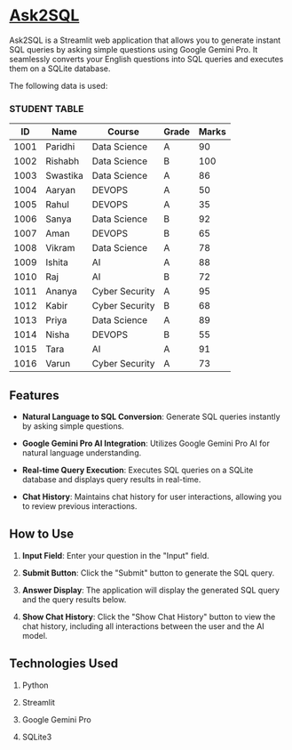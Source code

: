 # [Ask2SQL](https://paridhi3-ask2sql-app-hxyozc.streamlit.app/)

Ask2SQL is a Streamlit web application that allows you to generate instant SQL queries by asking simple questions using Google Gemini Pro. It seamlessly converts your English questions into SQL queries and executes them on a SQLite database.

The following data is used:

### STUDENT TABLE
| ID      | Name    | Course         | Grade | Marks |
|---------|---------|----------------|-------|-------|
| 1001    | Paridhi | Data Science   | A     | 90    |
| 1002    | Rishabh | Data Science   | B     | 100   |
| 1003    | Swastika| Data Science   | A     | 86    |
| 1004    | Aaryan  | DEVOPS         | A     | 50    |
| 1005    | Rahul   | DEVOPS         | A     | 35    |
| 1006    | Sanya   | Data Science   | B     | 92    |
| 1007    | Aman    | DEVOPS         | B     | 65    |
| 1008    | Vikram  | Data Science   | A     | 78    |
| 1009    | Ishita  | AI             | A     | 88    |
| 1010    | Raj     | AI             | B     | 72    |
| 1011    | Ananya  | Cyber Security | A     | 95    |
| 1012    | Kabir   | Cyber Security | B     | 68    |
| 1013    | Priya   | Data Science   | A     | 89    |
| 1014    | Nisha   | DEVOPS         | B     | 55    |
| 1015    | Tara    | AI             | A     | 91    |
| 1016    | Varun   | Cyber Security | A     | 73    |

## Features

- **Natural Language to SQL Conversion**: Generate SQL queries instantly by asking simple questions.
  
- **Google Gemini Pro AI Integration**: Utilizes Google Gemini Pro AI for natural language understanding.

- **Real-time Query Execution**: Executes SQL queries on a SQLite database and displays query results in real-time.

- **Chat History**: Maintains chat history for user interactions, allowing you to review previous interactions.

## How to Use

1. **Input Field**: Enter your question in the "Input" field.

2. **Submit Button**: Click the "Submit" button to generate the SQL query.

3. **Answer Display**: The application will display the generated SQL query and the query results below.

4. **Show Chat History**: Click the "Show Chat History" button to view the chat history, including all interactions between the user and the AI model.

## Technologies Used

1. Python

2. Streamlit

3. Google Gemini Pro

4. SQLite3

